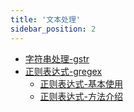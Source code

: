 ```yaml
---
title: '文本处理'
sidebar_position: 2
---
```


- [字符串处理-gstr](output/goframe-v2.4-md/组件列表/文本处理/字符串处理-gstr)
- [正则表达式-gregex](output/goframe-v2.4-md/组件列表/文本处理/正则表达式-gregex)
  - [正则表达式-基本使用](output/goframe-v2.4-md/组件列表/文本处理/正则表达式-gregex/正则表达式-基本使用)
  - [正则表达式-方法介绍](output/goframe-v2.4-md/组件列表/文本处理/正则表达式-gregex/正则表达式-方法介绍)